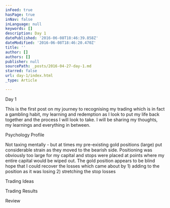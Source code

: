 ```yaml
---
inFeed: true
hasPage: true
inNav: false
inLanguage: null
keywords: []
description: Day 1
datePublished: '2016-06-08T18:46:39.858Z'
dateModified: '2016-06-08T18:46:20.470Z'
title: ''
author: []
authors: []
publisher: null
sourcePath: _posts/2016-04-27-day-1.md
starred: false
url: day-1/index.html
_type: Article

---
```

Day 1

This is the first post on my journey to recognising my trading which is in fact a gambling habit, my learning and redemption as I look to put my life back together and the process I will look to take. I will be sharing my thoughts, my learnings and everything in between.

Psychology Profile

Not taxing mentally - but at times my pre-existing gold positions (large) put considerable strain as they moved to the bearish side. Positioning was obviously too large for my capital and stops were placed at points where my entire capital would be wiped out. The gold position appears to be blind hope that I could recover the losses which came about by 1) adding to the position as it was losing 2) stretching the stop losses

Trading Ideas

Trading Results

Review